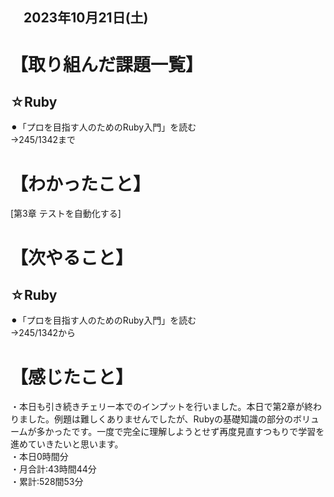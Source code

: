 ## 　2023年10月21日(土)
# 【取り組んだ課題一覧】
## ☆Ruby
⚫︎「プロを目指す人のためのRuby入門」を読む<br>
→245/1342まで<br>
# 【わかったこと】
[第3章 テストを自動化する]

# 【次やること】
## ☆Ruby
⚫︎「プロを目指す人のためのRuby入門」を読む<br>
→245/1342から<br>
# 【感じたこと】
・本日も引き続きチェリー本でのインプットを行いました。本日で第2章が終わりました。例題は難しくありませんでしたが、Rubyの基礎知識の部分のボリュームが多かったです。一度で完全に理解しようとせず再度見直すつもりで学習を進めていきたいと思います。<br>
・本日0時間分<br>
・月合計:43時間44分<br>
・累計:528間53分<br>
